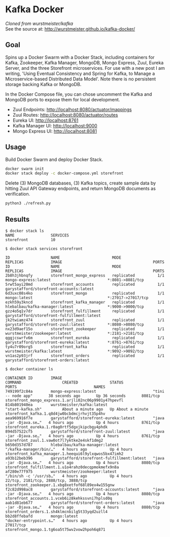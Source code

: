 # Kafka Docker

_Cloned from wurstmeister/kafka_  
See the source at: <http://wurstmeister.github.io/kafka-docker/>

## Goal

Spins up a Docker Swarm with a Docker Stack, including containers for Kafka, Zookeeper, Kafka Manager, MongoDB, Mongo Express, Zuul, Eureka Server, and the three Storefront microservices. For use with a new post I am writing, 'Using Eventual Consistency and Spring for Kafka, to Manage a Microservice-based Distributed Data Model'. Note there is no persistent storage backing Kafka or MongoDB.

In the Docker Compose file, you can chose uncomment the Kafka and MongoDB ports to expose them for local development.

-   Zuul Endpoints: <http://localhost:8080/actuator/mappings>
-   Zuul Routes: <http://localhost:8080/actuator/routes>
-   Eureka UI: <http://localhost:8761>
-   Kafka Manager UI: <http://localhost:9000>
-   Mongo Express UI: <http://localhost:8081>

## Usage

Build Docker Swarm and deploy Docker Stack.

```bash
docker swarm init
docker stack deploy -c docker-compose.yml storefront
```

Delete (3) MongoDB databases, (3) Kafka topics, create sample data by hitting Zuul API Gateway endpoints, and return MongoDB documents as verification.

```bash
python3 ./refresh.py
```

## Results

```text
$ docker stack ls
NAME                SERVICES
storefront          10

$ docker stack services storefront

ID                  NAME                       MODE                REPLICAS            IMAGE                                        PORTS
ID                  NAME                       MODE                REPLICAS            IMAGE                                        PORTS
2b8h3jhbnqfy        storefront_mongo_express   replicated          1/1                 mongo-express:latest                         *:8081->8081/tcp
5rwt5ayi20md        storefront_accounts        replicated          1/1                 garystafford/storefront-accounts:latest
6d3uxc08s4ko        storefront_mongo           replicated          1/1                 mongo:latest                                 *:27017->27017/tcp
ezkh59y3kncd        storefront_kafka_manager   replicated          1/1                 hlebalbau/kafka-manager:latest               *:9000->9000/tcp
gzz4o5q1v7dr        storefront_fulfillment     replicated          1/1                 garystafford/storefront-fulfillment:latest
jk2twiamz474        storefront_zuul            replicated          1/1                 garystafford/storefront-zuul:latest          *:8080->8080/tcp
nx23d9aef15o        storefront_zookeeper       replicated          1/1                 wurstmeister/zookeeper:latest                *:2181->2181/tcp
qggjcswrfv6m        storefront_eureka          replicated          1/1                 garystafford/storefront-eureka:latest        *:8761->8761/tcp
ty4u7r09org5        storefront_kafka           replicated          1/1                 wurstmeister/kafka:latest                    *:9092->9092/tcp
vn1as2p93jrf        storefront_orders          replicated          1/1                 garystafford/storefront-orders:latest

$ docker container ls

CONTAINER ID        IMAGE                                        COMMAND                  CREATED              STATUS              PORTS                                  NAMES
749199f2c84a        mongo-express:latest                         "tini -- node app"       38 seconds ago       Up 36 seconds       8081/tcp                               storefront_mongo_express.1.arjli02nc06p9901y47hpevfl
814b801940ea        wurstmeister/kafka:latest                    "start-kafka.sh"         About a minute ago   Up About a minute                                          storefront_kafka.1.q8d4jw0bcbdmcjrhvjt35p4hv
aea969916f7e        garystafford/storefront-eureka:latest        "java -jar -Djava.se…"   4 hours ago          Up 4 hours          8761/tcp                               storefront_eureka.1.r0ag0rtf5dgxjkipcbgy4phdk
894d57522cf5        garystafford/storefront-zuul:latest          "java -jar -Djava.se…"   4 hours ago          Up 4 hours          8761/tcp                               storefront_zuul.1.vaw0ot7l7yktke2e4skf1dmg2
b650d357d787        hlebalbau/kafka-manager:latest               "/kafka-manager/bin/…"   4 hours ago          Up 4 hours                                                 storefront_kafka_manager.1.heequi6l9ylxqwos5bx47imh2
a93b12beb396        garystafford/storefront-fulfillment:latest   "java -jar -Djava.se…"   4 hours ago          Up 4 hours          8080/tcp                               storefront_fulfillment.1.u1o4rahz0decqpmokmefx9n8a
af280e77f975        wurstmeister/zookeeper:latest                "/bin/sh -c '/usr/sb…"   4 hours ago          Up 4 hours          22/tcp, 2181/tcp, 2888/tcp, 3888/tcp   storefront_zookeeper.1.xbg8xetfof68l89ex4w155gnw
f2c82d998ac8        garystafford/storefront-accounts:latest      "java -jar -Djava.se…"   4 hours ago          Up 4 hours          8080/tcp                               storefront_accounts.1.vceb6iz8kehkssvni7hplsd0q
aab1d81eb677        garystafford/storefront-orders:latest        "java -jar -Djava.se…"   4 hours ago          Up 4 hours          8080/tcp                               storefront_orders.1.sh4klmcnbilg5t33yqd2uzll4
bb2d8ffebafd        mongo:latest                                 "docker-entrypoint.s…"   4 hours ago          Up 4 hours          27017/tcp                              storefront_mongo.1.tg6oa5t75wv2vow2hpoh6q871
```
